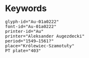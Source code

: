 # Keywords
<pre>
glyph-id="Au-01a0222"
font-id="Au-01a0222"
printer-id="Au"
printer="Aleksander Augezdecki"
period="1549–1561?"
place="Królewiec-Szamotuły"
PT plate="403"
</pre>
